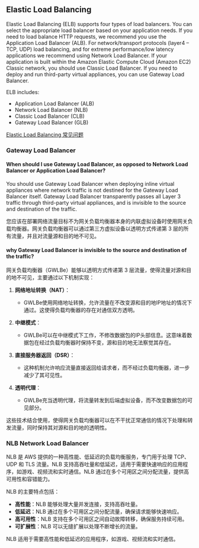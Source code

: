## Elastic Load Balancing

Elastic Load Balancing (ELB) supports four types of load balancers. You can select the appropriate load balancer based on your application needs. If you need to load balance HTTP requests, we recommend you use the Application Load Balancer (ALB). For network/transport protocols (layer4 – TCP, UDP) load balancing, and for extreme performance/low latency applications we recommend using Network Load Balancer. If your application is built within the Amazon Elastic Compute Cloud (Amazon EC2) Classic network, you should use Classic Load Balancer. If you need to deploy and run third-party virtual appliances, you can use Gateway Load Balancer.

ELB includes:
- Application Load Balancer (ALB)
- Network Load Balancer (NLB)
- Classic Load Balancer (CLB)
- Gateway Load Balancer (GLB)

[Elastic Load Balancing 常见问题](https://aws.amazon.com/elasticloadbalancing/faqs/?nc=sn&loc=5)

### Gateway Load Balancer

#### When should I use Gateway Load Balancer, as opposed to Network Load Balancer or Application Load Balancer?

You should use Gateway Load Balancer when deploying inline virtual appliances where network traffic is not destined for the Gateway Load Balancer itself. Gateway Load Balancer transparently passes all Layer 3 traffic through third-party virtual appliances, and is invisible to the source and destination of the traffic.

您应该在部署网络流量目标不为网关负载均衡器本身的内联虚拟设备时使用网关负载均衡器。网关负载均衡器可以通过第三方虚拟设备以透明方式传递第 3 层的所有流量，并且对流量源和目的地不可见。

#### why Gateway Load Balancer is invisible to the source and destination of the traffic?

网关负载均衡器（GWLBe）能够以透明方式传递第 3 层流量，使得流量对源和目的地不可见，主要通过以下机制实现：

1. **网络地址转换（NAT）**：
   - GWLBe使用网络地址转换，允许流量在不改变源和目的地IP地址的情况下通过。这使得负载均衡器的存在对通信双方透明。

2. **中继模式**：
   - GWLBe可以在中继模式下工作，不修改数据包的IP头部信息。这意味着数据包在经过负载均衡器时保持不变，源和目的地无法察觉其存在。

3. **直接服务器返回（DSR）**：
   - 这种机制允许响应流量直接返回给请求者，而不经过负载均衡器，进一步减少了其可见性。

4. **透明代理**：
   - GWLBe充当透明代理，将流量转发到后端虚拟设备，而不改变数据包的可见部分。

这些技术结合使用，使得网关负载均衡器可以在不干扰正常通信的情况下处理和转发流量，同时保持其对源和目的地的透明性。


### NLB Network Load Balancer

NLB 是 AWS 提供的一种高性能、低延迟的负载均衡服务，专门用于处理 TCP、UDP 和 TLS 流量。NLB 支持高吞吐量和低延迟，适用于需要快速响应的应用程序，如游戏、视频流和实时通信。NLB 通过在多个可用区之间分配流量，提供高可用性和容错能力。

NLB 的主要特点包括：

- **高性能**：NLB 能够处理大量并发连接，支持高吞吐量。
- **低延迟**：NLB 通过在多个可用区之间分配流量，确保请求能够快速响应。
- **高可用性**：NLB 支持在多个可用区之间自动故障转移，确保服务持续可用。
- **可扩展性**：NLB 可以无缝扩展以处理不断增长的流量。

NLB 适用于需要高性能和低延迟的应用程序，如游戏、视频流和实时通信。

